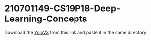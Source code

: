 # 210701149-CS19P18-Deep-Learning-Concepts

Download the [YoloV3](https://sourceforge.net/projects/yolov3.mirror/files/v8/yolov3.weights/) from this link and paste it in the same directory
